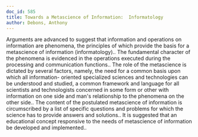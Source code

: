 ```yaml
---
doc_id: 585
title: Towards a Metascience of Information:  Informatology
author: Debons, Anthony
---
```


Arguments are advanced to suggest that information and operations on 
information are phenomena, the principles of which provide the basis for a
metascience of information  (informatology).. The fundamental character of the
phenomena is evidenced in the operations executed during the processing and
communication functions.. The role of the metascience is dictated by several
factors, namely, the need for a common basis upon which all information-
oriented specialized sciences and technologies can be understood and studied,
a common framework and language for all scientists and technologists concerned
in some form or other with information on one side and man's relationship
to the phenomena on the other side..  The content of the postulated metascience
of information is circumscribed by a list of specific questions and problems
for which the science has to provide answers and solutions.. It is suggested
that an educational concept responsive to the needs of metascience of 
information be developed and implemented..